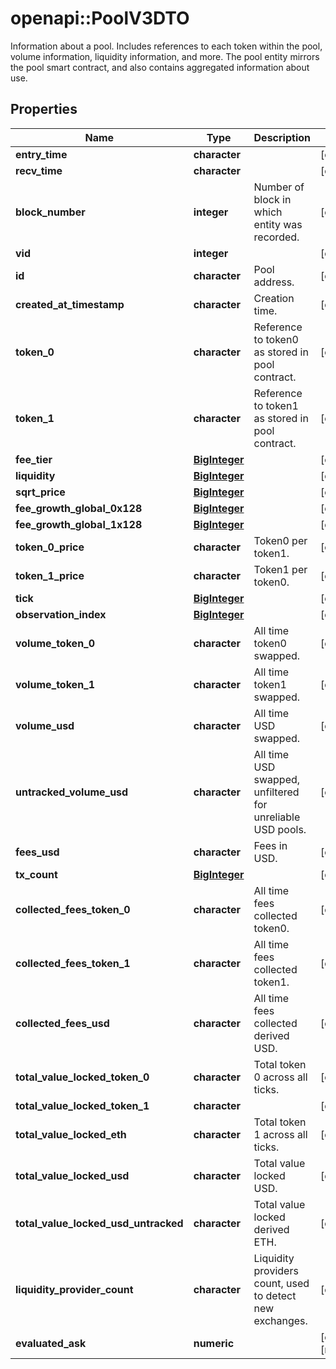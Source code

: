 # openapi::PoolV3DTO

Information about a pool. Includes references to each token within the pool, volume information, liquidity information, and more. The pool entity mirrors the pool smart contract, and also contains aggregated information about use.

## Properties
Name | Type | Description | Notes
------------ | ------------- | ------------- | -------------
**entry_time** | **character** |  | [optional] 
**recv_time** | **character** |  | [optional] 
**block_number** | **integer** | Number of block in which entity was recorded. | [optional] 
**vid** | **integer** |  | [optional] 
**id** | **character** | Pool address. | [optional] 
**created_at_timestamp** | **character** | Creation time. | [optional] 
**token_0** | **character** | Reference to token0 as stored in pool contract. | [optional] 
**token_1** | **character** | Reference to token1 as stored in pool contract. | [optional] 
**fee_tier** | [**BigInteger**](BigInteger.md) |  | [optional] 
**liquidity** | [**BigInteger**](BigInteger.md) |  | [optional] 
**sqrt_price** | [**BigInteger**](BigInteger.md) |  | [optional] 
**fee_growth_global_0x128** | [**BigInteger**](BigInteger.md) |  | [optional] 
**fee_growth_global_1x128** | [**BigInteger**](BigInteger.md) |  | [optional] 
**token_0_price** | **character** | Token0 per token1. | [optional] 
**token_1_price** | **character** | Token1 per token0. | [optional] 
**tick** | [**BigInteger**](BigInteger.md) |  | [optional] 
**observation_index** | [**BigInteger**](BigInteger.md) |  | [optional] 
**volume_token_0** | **character** | All time token0 swapped. | [optional] 
**volume_token_1** | **character** | All time token1 swapped. | [optional] 
**volume_usd** | **character** | All time USD swapped. | [optional] 
**untracked_volume_usd** | **character** | All time USD swapped, unfiltered for unreliable USD pools. | [optional] 
**fees_usd** | **character** | Fees in USD. | [optional] 
**tx_count** | [**BigInteger**](BigInteger.md) |  | [optional] 
**collected_fees_token_0** | **character** | All time fees collected token0. | [optional] 
**collected_fees_token_1** | **character** | All time fees collected token1. | [optional] 
**collected_fees_usd** | **character** | All time fees collected derived USD. | [optional] 
**total_value_locked_token_0** | **character** | Total token 0 across all ticks. | [optional] 
**total_value_locked_token_1** | **character** |  | [optional] 
**total_value_locked_eth** | **character** | Total token 1 across all ticks. | [optional] 
**total_value_locked_usd** | **character** | Total value locked USD. | [optional] 
**total_value_locked_usd_untracked** | **character** | Total value locked derived ETH. | [optional] 
**liquidity_provider_count** | **character** | Liquidity providers count, used to detect new exchanges. | [optional] 
**evaluated_ask** | **numeric** |  | [optional] [readonly] 


